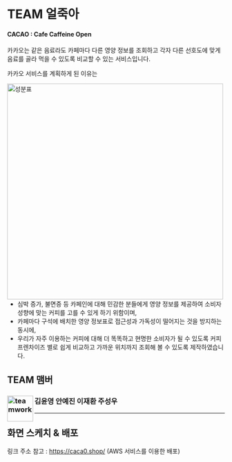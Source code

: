 # TEAM 얼죽아

#### CACAO : Cafe Caffeine Open

카카오는 같은 음료라도 카페마다 다른 영양 정보를 조회하고 각자 다른 선호도에 맞게 음료를 골라 먹을 수 있도록 비교할 수 있는 서비스입니다.

카카오 서비스를 계획하게 된 이유는

<img align="left" width="500px" src="https://github.com/multicampus-cloud2/Portfolio/blob/master/img/Ingredient%20table.PNG" alt="성분표" />

- 심박 증가, 불면증 등 카페인에 대해 민감한 분들에게 영양 정보를 제공하여 소비자 성향에 맞는 커피를 고를 수 있게 하기 위함이며,
- 카페마다 구석에 배치한 영양 정보표로 접근성과 가독성이 떨어지는 것을 방지하는 동시에,
- 우리가 자주 이용하는 커피에 대해 더 똑똑하고 현명한 소비자가 될 수 있도록 커피 프렌차이즈 별로 쉽게 비교하고 가까운 위치까지 조회해 볼 수 있도록 제작하였습니다.

## TEAM 맴버

### <img align="left" width="60px" src="https://github.com/multicampus-cloud2/Portfolio/blob/master/img/teamwork.png" alt="teamwork"/> 김윤영 안예진 이재환 주성우

---

## 화면 스케치 & 배포

링크 주소 참고 : https://caca0.shop/ (AWS 서비스를 이용한 배포)
